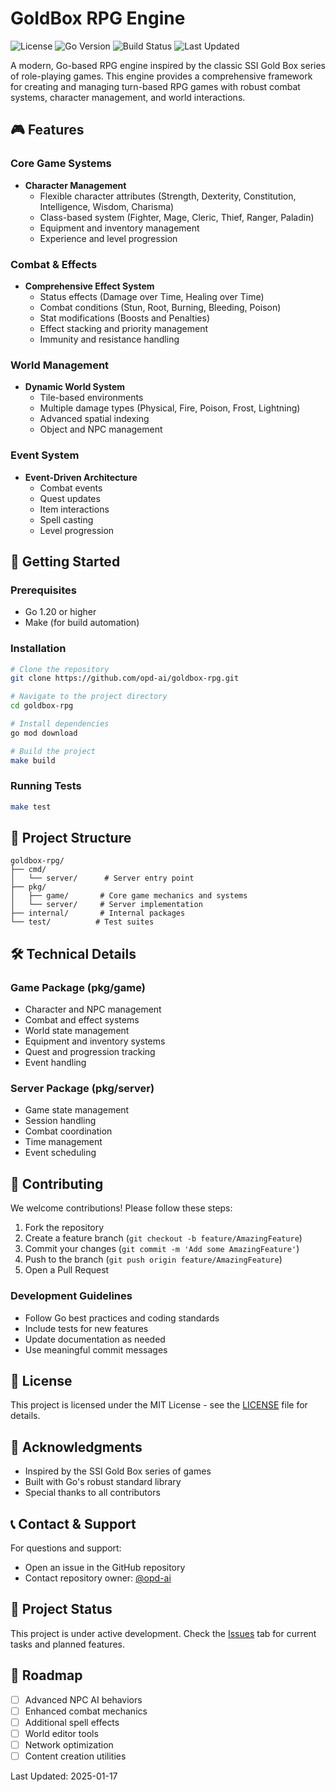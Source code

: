 # GoldBox RPG Engine

![License](https://img.shields.io/badge/license-MIT-blue.svg)
![Go Version](https://img.shields.io/badge/go-%3E%3D1.20-blue)
![Build Status](https://img.shields.io/badge/build-passing-brightgreen)
![Last Updated](https://img.shields.io/badge/last%20updated-2025--01-blue)

A modern, Go-based RPG engine inspired by the classic SSI Gold Box series of role-playing games. This engine provides a comprehensive framework for creating and managing turn-based RPG games with robust combat systems, character management, and world interactions.

## 🎮 Features

### Core Game Systems
- **Character Management**
  - Flexible character attributes (Strength, Dexterity, Constitution, Intelligence, Wisdom, Charisma)
  - Class-based system (Fighter, Mage, Cleric, Thief, Ranger, Paladin)
  - Equipment and inventory management
  - Experience and level progression

### Combat & Effects
- **Comprehensive Effect System**
  - Status effects (Damage over Time, Healing over Time)
  - Combat conditions (Stun, Root, Burning, Bleeding, Poison)
  - Stat modifications (Boosts and Penalties)
  - Effect stacking and priority management
  - Immunity and resistance handling

### World Management
- **Dynamic World System**
  - Tile-based environments
  - Multiple damage types (Physical, Fire, Poison, Frost, Lightning)
  - Advanced spatial indexing
  - Object and NPC management

### Event System
- **Event-Driven Architecture**
  - Combat events
  - Quest updates
  - Item interactions
  - Spell casting
  - Level progression

## 🚀 Getting Started

### Prerequisites
- Go 1.20 or higher
- Make (for build automation)

### Installation

```bash
# Clone the repository
git clone https://github.com/opd-ai/goldbox-rpg.git

# Navigate to the project directory
cd goldbox-rpg

# Install dependencies
go mod download

# Build the project
make build
```

### Running Tests

```bash
make test
```

## 📖 Project Structure

```
goldbox-rpg/
├── cmd/
│   └── server/      # Server entry point
├── pkg/
│   ├── game/       # Core game mechanics and systems
│   └── server/     # Server implementation
├── internal/       # Internal packages
└── test/          # Test suites
```

## 🛠️ Technical Details

### Game Package (pkg/game)
- Character and NPC management
- Combat and effect systems
- World state management
- Equipment and inventory systems
- Quest and progression tracking
- Event handling

### Server Package (pkg/server)
- Game state management
- Session handling
- Combat coordination
- Time management
- Event scheduling

## 🤝 Contributing

We welcome contributions! Please follow these steps:

1. Fork the repository
2. Create a feature branch (`git checkout -b feature/AmazingFeature`)
3. Commit your changes (`git commit -m 'Add some AmazingFeature'`)
4. Push to the branch (`git push origin feature/AmazingFeature`)
5. Open a Pull Request

### Development Guidelines
- Follow Go best practices and coding standards
- Include tests for new features
- Update documentation as needed
- Use meaningful commit messages

## 📄 License

This project is licensed under the MIT License - see the [LICENSE](LICENSE) file for details.

## 🙏 Acknowledgments

- Inspired by the SSI Gold Box series of games
- Built with Go's robust standard library
- Special thanks to all contributors

## 📞 Contact & Support

For questions and support:
- Open an issue in the GitHub repository
- Contact repository owner: [@opd-ai](https://github.com/opd-ai)

## 🔄 Project Status

This project is under active development. Check the [Issues](../../issues) tab for current tasks and planned features.

## 🚧 Roadmap

- [ ] Advanced NPC AI behaviors
- [ ] Enhanced combat mechanics
- [ ] Additional spell effects
- [ ] World editor tools
- [ ] Network optimization
- [ ] Content creation utilities

Last Updated: 2025-01-17